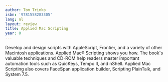 ```yaml
---
author: Tom Trinko
isbn: '9781558283305'
lang: nl
layout: review
title: Applied Mac Scripting
year: 0
---
```

Develop and design scripts with AppleScript, Frontier, and a variety of other Macintosh applications. Applied Mac® Scripting shows you how. The book's valuable techniques and CD-ROM help readers master important automation tools such as QuicKeys, Tempo II, and nShell. Applied Mac Scripting also covers FaceSpan application builder, Scripting PlainTalk, and System 7.5.
